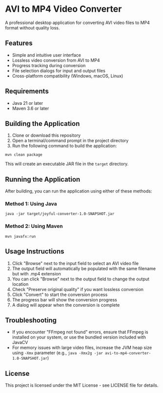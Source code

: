 # AVI to MP4 Video Converter

A professional desktop application for converting AVI video files to MP4 format without quality loss.

## Features

- Simple and intuitive user interface
- Lossless video conversion from AVI to MP4
- Progress tracking during conversion
- File selection dialogs for input and output files
- Cross-platform compatibility (Windows, macOS, Linux)

## Requirements

- Java 21 or later
- Maven 3.6 or later

## Building the Application

1. Clone or download this repository
2. Open a terminal/command prompt in the project directory
3. Run the following command to build the application:

```
mvn clean package
```

This will create an executable JAR file in the `target` directory.

## Running the Application

After building, you can run the application using either of these methods:

### Method 1: Using Java

```
java -jar target/joyful-converter-1.0-SNAPSHOT.jar
```

### Method 2: Using Maven

```
mvn javafx:run
```

## Usage Instructions

1. Click "Browse" next to the input field to select an AVI video file
2. The output field will automatically be populated with the same filename but with .mp4 extension
3. You can click "Browse" next to the output field to change the output location
4. Check "Preserve original quality" if you want lossless conversion
5. Click "Convert" to start the conversion process
6. The progress bar will show the conversion progress
7. A dialog will appear when the conversion is complete

## Troubleshooting

- If you encounter "FFmpeg not found" errors, ensure that FFmpeg is installed on your system, or use the bundled version included with JavaCV
- For memory issues with large video files, increase the JVM heap size using `-Xmx` parameter (e.g., `java -Xmx2g -jar avi-to-mp4-converter-1.0-SNAPSHOT.jar`)

## License

This project is licensed under the MIT License - see LICENSE file for details.